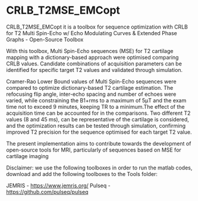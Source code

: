 # CRLB_T2MSE_EMCopt
CRLB_T2MSE_EMCopt it is a toolbox for sequence optimization with CRLB for T2 Multi Spin-Echo w/ Echo Modulating Curves &amp; Extended Phase Graphs - Open-Source Toolbox

With this toolbox, Multi Spin-Echo sequences (MSE) for T2 cartilage mapping with a dictionary-based approach were optimised comparing 
CRLB values. Candidate combinations of acquisition parameters can be identified for specific target T2 values
and validated through simulation.

Cramer-Rao Lower Bound values of Multi Spin-Echo sequences were compared to optimize dictionary-based T2 cartilage estimation. The refocusing flip angle,
inter-echo spacing and number of echoes were varied, while constraining the B1+rms to a maximum of 5μT and the exam time not to exceed 9 minutes,
keeping TR to a minimum.The effect of the acquisition time can be accounted for in the comparisons. Two different T2 values (8 and 45 ms), can be
representative of the cartilage is considered, and the optimization results can be tested through simulation, confirming improved T2 precision
for the sequence optimised for each target T2 value.

The present implementation aims to contribute towards the development of open-source tools for MRI, particularly of sequences based on MSE for cartilage imaging

Disclaimer: we use the following toolboxes in order to run the matlab codes, download and add the following toolboxes to the Tools folder:


JEMRIS - https://www.jemris.org/ 
Pulseq - https://github.com/pulseq/pulseq
